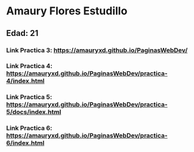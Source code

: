 # Amaury Flores Estudillo

## Edad: 21

### Link Practica 3: https://amauryxd.github.io/PaginasWebDev/

### Link Practica 4: https://amauryxd.github.io/PaginasWebDev/practica-4/index.html

### Link Practica 5: https://amauryxd.github.io/PaginasWebDev/practica-5/docs/index.html

### Link Practica 6: https://amauryxd.github.io/PaginasWebDev/practica-6/index.html